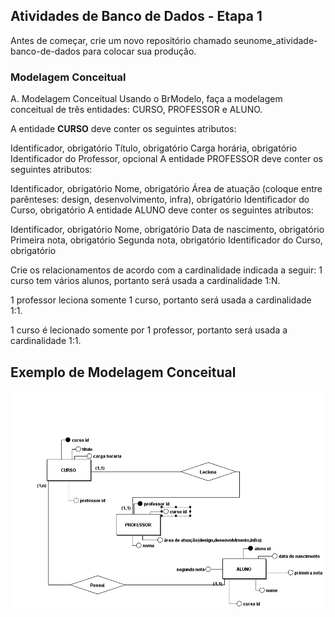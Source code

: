## Atividades de Banco de Dados - Etapa 1

Antes de começar, crie um novo repositório chamado seunome_atividade-banco-de-dados para colocar sua produção.

### Modelagem Conceitual
A. Modelagem Conceitual
Usando o BrModelo, faça a modelagem conceitual de três entidades: CURSO, PROFESSOR e ALUNO.

A entidade **CURSO** deve conter os seguintes atributos:

Identificador, obrigatório
Título, obrigatório
Carga horária, obrigatório
Identificador do Professor, opcional
A entidade PROFESSOR deve conter os seguintes atributos:

Identificador, obrigatório
Nome, obrigatório
Área de atuação (coloque entre parênteses: design, desenvolvimento, infra), obrigatório
Identificador do Curso, obrigatório
A entidade ALUNO deve conter os seguintes atributos:

Identificador, obrigatório
Nome, obrigatório
Data de nascimento, obrigatório
Primeira nota, obrigatório
Segunda nota, obrigatório
Identificador do Curso, obrigatório

Crie os relacionamentos de acordo com a cardinalidade indicada a seguir:
1 curso tem vários alunos, portanto será usada a cardinalidade 1:N.

1 professor leciona somente 1 curso, portanto será usada a cardinalidade 1:1.

1 curso é lecionado somente por 1 professor, portanto será usada a cardinalidade 1:1.
 
## Exemplo de Modelagem Conceitual
 
![Entidades, atributos e relacionamento](exercicio-modelagem-conceitual/conceitual_atividade-banco-de-dados1.png)
